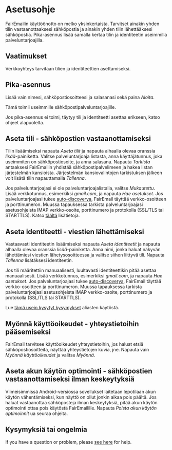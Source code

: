# Asetusohje

FairEmailin käyttöönotto on melko yksinkertaista. Tarvitset ainakin yhden tilin vastaanottaaksesi sähköpostia ja ainakin yhden tilin lähettääksesi sähköpostia. Pika-asennus lisää samalla kertaa tilin ja identiteetin useimmilla palveluntarjoajilla.

## Vaatimukset

Verkkoyhteys tarvitaan tilien ja identiteettien asettamiseksi.

## Pika-asennus

Lisää vain nimesi, sähköpostiosoitteesi ja salasanasi sekä paina *Aloita*.

Tämä toimii useimmille sähköpostipalveluntarjoajille.

Jos pika-asennus ei toimi, täytyy tili ja identiteetti asettaa erikseen, katso ohjeet alapuolelta.

## Aseta tili - sähköpostien vastaanottamiseksi

Tilin lisäämiseksi napauta *Aseta tilit* ja napauta alhaalla olevaa oranssia *lisää*-painiketta. Valitse palveluntarjoaja listasta, anna käyttäjätunnus, joka useimmiten on sähköpostiosoite, ja anna salasana. Napauta *Tarkista* antaaksesi FairEmailin yhdistää sähköpostipalvelimeen ja hakea listan järjestelmän kansioista. Järjestelmän kansiovalintojen tarkistuksen jälkeen voit lisätä tilin napauttamalla *Tallenna*.

Jos palveluntarjoajasi ei ole palveluntarjoajalistalla, valitse *Mukautettu*. Lisää verkkotunnus, esimerkiksi *gmail.com*, ja napauta *Hae asetukset*. Jos palveluntarjoajasi tukee [auto-discoverya](https://tools.ietf.org/html/rfc6186), FairEmail täyttää verkko-osoitteen ja porttinumeron. Muussa tapauksessa tarkista palveluntarjoajasi asetusohjeista IMAP verkko-osoite, porttinumero ja protokolla (SSL/TLS tai STARTTLS). Katso [täältä](https://github.com/M66B/FairEmail/blob/master/FAQ.md#authorizing-accounts) lisätietoja.

## Aseta identiteetti - viestien lähettämiseksi

Vastaavasti identiteetin lisäämiseksi napauta *Aseta identiteetit* ja napauta alhaalla olevaa oranssia *lisää*-painiketta. Anna nimi, jonka haluat näkyvän lähettämiesi viestien lähetysosoitteessa ja valitse siihen liittyvä tili. Napauta *Tallenna* lisätäksesi identiteetin.

Jos tili määritettiin manuaalisesti, luultavasti identiteettikin pitää asettaa manuaalisesti. Lisää verkkotunnus, esimerkiksi *gmail.com*, ja napauta *Hae asetukset*. Jos palveluntarjoajasi tukee [auto-discoverya](https://tools.ietf.org/html/rfc6186), FairEmail täyttää verkko-osoitteen ja porttinumeron. Muussa tapauksessa tarkista palveluntarjoajasi asetusohjeista IMAP verkko-osoite, porttinumero ja protokolla (SSL/TLS tai STARTTLS).

Lue [tämä usein kysytyt kysymykset](https://github.com/M66B/FairEmail/blob/master/FAQ.md#FAQ9) aliasten käytöstä.

## Myönnä käyttöoikeudet - yhteystietoihin pääsemiseksi

FairEmail tarvitsee käyttöoikeudet yhteystietoihin, jos haluat etsiä sähköpostiosoitteita, näyttää yhteystietojen kuvia, jne. Napauta vain *Myönnä käyttöoikeudet* ja valitse *Myönnä*.

## Aseta akun käytön optimointi - sähköpostien vastaanottamiseksi ilman keskeytyksiä

Viimeisimmissä Android-versiossa sovellukset laitetaan lepotilaan akun käytön vähentämiseksi, kun näyttö on ollut jonkin aikaa pois päältä. Jos haluat vastaanottaa sähköposteja ilman keskeytyksiä, pitää akun käytön optimointi ottaa pois käytöstä FairEmailille. Napauta *Poista akun käytön optimoinnit* ua seuraa ohjeita.

## Kysymyksiä tai ongelmia

If you have a question or problem, please [see here](https://github.com/M66B/FairEmail/blob/master/FAQ.md) for help.
